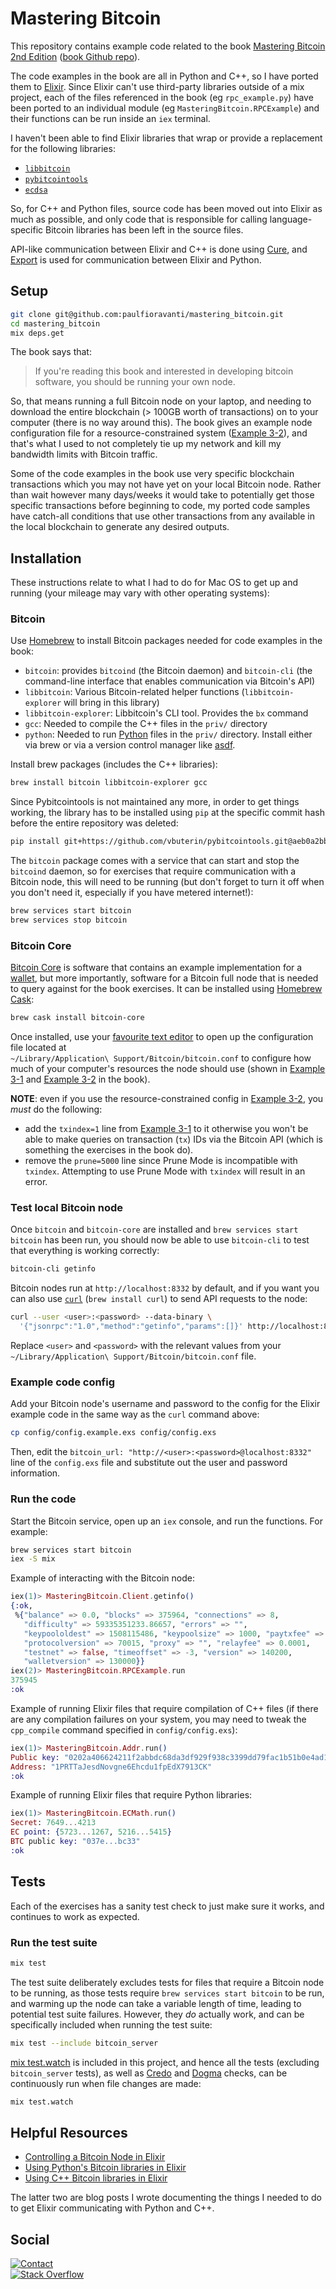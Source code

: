 # Mastering Bitcoin

This repository contains example code related to the book
[Mastering Bitcoin 2nd Edition][]
([book Github repo][Mastering Bitcoin 2nd Edition Github repo]).

The code examples in the book are all in Python and C++, so I have ported them
to [Elixir][]. Since Elixir can't use third-party libraries outside of
a mix project, each of the files referenced in the book (eg `rpc_example.py`)
have been ported to an individual module (eg `MasteringBitcoin.RPCExample`) and
their functions can be run inside an `iex` terminal.

I haven't been able to find Elixir libraries that wrap or provide a replacement
for the following libraries:

- [`libbitcoin`][]
- [`pybitcointools`][]
- [`ecdsa`][]

So, for C++ and Python files, source code has been moved out into Elixir as much
as possible, and only code that is responsible for calling language-specific
Bitcoin libraries has been left in the source files.

API-like communication between Elixir and C++ is done using [Cure][],
and [Export][] is used for communication between Elixir and Python.

## Setup

```sh
git clone git@github.com:paulfioravanti/mastering_bitcoin.git
cd mastering_bitcoin
mix deps.get
```

The book says that:

> If you're reading this book and interested in developing bitcoin software,
> you should be running your own node.

So, that means running a full Bitcoin node on your laptop, and needing to
download the entire blockchain (> 100GB worth of transactions) on to your
computer (there is no way around this). The book gives an example node
configuration file for a resource-constrained system
([Example 3-2][Mastering Bitcoin 2nd Edition Example 3-2]), and that's what I
used to not completely tie up my network and kill my bandwidth limits with
Bitcoin traffic.

Some of the code examples in the book use very specific blockchain transactions
which you may not have yet on your local Bitcoin node. Rather than wait however
many days/weeks it would take to potentially get those specific transactions
before beginning to code, my ported code samples have catch-all conditions that
use other transactions from any available in the local blockchain to generate
any desired outputs.

## Installation

These instructions relate to what I had to do for Mac OS to get up and running
(your mileage may vary with other operating systems):

### Bitcoin

Use [Homebrew][] to install Bitcoin packages needed for code examples in the
book:

- `bitcoin`: provides `bitcoind` (the Bitcoin daemon) and `bitcoin-cli`
  (the command-line interface that enables communication via Bitcoin's API)
- `libbitcoin`: Various Bitcoin-related helper functions
  (`libbitcoin-explorer` will bring in this library)
- `libbitcoin-explorer`: Libbitcoin's CLI tool. Provides the `bx` command
- `gcc`: Needed to compile the C++ files in the `priv/` directory
- `python`: Needed to run [Python][] files in the `priv/` directory.
  Install either via brew or via a version control manager like [asdf][].

Install brew packages (includes the C++ libraries):

```sh
brew install bitcoin libbitcoin-explorer gcc
```

Since Pybitcointools is not maintained any more, in order to get things working,
the library has to be installed using `pip` at the specific commit hash before
the entire repository was deleted:

```sh
pip install git+https://github.com/vbuterin/pybitcointools.git@aeb0a2bbb8bbfe421432d776c649650eaeb882a5
```

The `bitcoin` package comes with a service that can start and stop the
`bitcoind` daemon, so for exercises that require communication with a Bitcoin
node, this will need to be running (but don't forget to turn it off when you
don't need it, especially if you have metered internet!):

```sh
brew services start bitcoin
brew services stop bitcoin
```

### Bitcoin Core

[Bitcoin Core][] is software that contains an example implementation for a
[wallet][bitcoin-wallet], but more importantly, software for a Bitcoin full
node that is needed to query against for the book exercises. It can be
installed using [Homebrew Cask][]:

```sh
brew cask install bitcoin-core
```

Once installed, use your [favourite text editor][vim] to open up the
configuration file located at<br />
`~/Library/Application\ Support/Bitcoin/bitcoin.conf` to configure how much of
your computer's resources the node should use (shown in
[Example 3-1][Mastering Bitcoin 2nd Edition Example 3-1] and
[Example 3-2][Mastering Bitcoin 2nd Edition Example 3-2] in the book).

**NOTE**: even if you use the resource-constrained config in
[Example 3-2][Mastering Bitcoin 2nd Edition Example 3-2], you _must_ do the
following:

- add the `txindex=1` line from
  [Example 3-1][Mastering Bitcoin 2nd Edition Example 3-1]
  to it otherwise you won't be able to make queries on transaction (`tx`)
  IDs via the Bitcoin API (which is something the exercises in the book do).
- remove the `prune=5000` line since Prune Mode is incompatible with `txindex`.
  Attempting to use Prune Mode with `txindex` will result in an error.

### Test local Bitcoin node

Once `bitcoin` and `bitcoin-core` are installed and
`brew services start bitcoin` has been run, you should now be able to use
`bitcoin-cli` to test that everything is working correctly:

```sh
bitcoin-cli getinfo
```

Bitcoin nodes run at `http://localhost:8332` by default, and if you want you can
also use [`curl`][curl] (`brew install curl`) to send API requests to the node:

```sh
curl --user <user>:<password> --data-binary \
  '{"jsonrpc":"1.0","method":"getinfo","params":[]}' http://localhost:8332
```

Replace `<user>` and `<password>` with the relevant values from your<br />
`~/Library/Application\ Support/Bitcoin/bitcoin.conf` file.

### Example code config

Add your Bitcoin node's username and password to the config for the Elixir
example code in the same way as the `curl` command above:

```sh
cp config/config.example.exs config/config.exs
```

Then, edit the `bitcoin_url: "http://<user>:<password>@localhost:8332"` line
of the `config.exs` file and substitute out the user and password information.

### Run the code

Start the Bitcoin service, open up an `iex` console, and run the functions.
For example:

```sh
brew services start bitcoin
iex -S mix
```

Example of interacting with the Bitcoin node:

```elixir
iex(1)> MasteringBitcoin.Client.getinfo()
{:ok,
 %{"balance" => 0.0, "blocks" => 375964, "connections" => 8,
   "difficulty" => 59335351233.86657, "errors" => "",
   "keypoololdest" => 1508115486, "keypoolsize" => 1000, "paytxfee" => 0.0,
   "protocolversion" => 70015, "proxy" => "", "relayfee" => 0.0001,
   "testnet" => false, "timeoffset" => -3, "version" => 140200,
   "walletversion" => 130000}}
iex(2)> MasteringBitcoin.RPCExample.run
375945
:ok
```

Example of running Elixir files that require compilation of C++ files (if there
are any compilation failures on your system, you may need to tweak the
`cpp_compile` command specified in `config/config.exs`):

```elixir
iex(1)> MasteringBitcoin.Addr.run()
Public key: "0202a406624211f2abbdc68da3df929f938c3399dd79fac1b51b0e4ad1d26a47aa"
Address: "1PRTTaJesdNovgne6Ehcdu1fpEdX7913CK"
:ok
```

Example of running Elixir files that require Python libraries:

```elixir
iex(1)> MasteringBitcoin.ECMath.run()
Secret: 7649...4213
EC point: {5723...1267, 5216...5415}
BTC public key: "037e...bc33"
:ok
```

## Tests

Each of the exercises has a sanity test check to just make sure it works, and
continues to work as expected.

### Run the test suite

```sh
mix test
```

The test suite deliberately excludes tests for files that require a Bitcoin node
to be running, as those tests require `brew services start bitcoin` to be run,
and warming up the node can take a variable length of time, leading to
potential test suite failures. However, they _do_ actually work, and can be
specifically included when running the test suite:

```sh
mix test --include bitcoin_server
```

[mix test.watch][] is included in this project, and hence all the tests
(excluding `bitcoin_server` tests), as well as [Credo][] and [Dogma][] checks,
can be continuously run when file changes are made:

```sh
mix test.watch
```

## Helpful Resources

- [Controlling a Bitcoin Node in Elixir][]
- [Using Python's Bitcoin libraries in Elixir][]
- [Using C++ Bitcoin libraries in Elixir][]

The latter two are blog posts I wrote documenting the things I needed to do
to get Elixir communicating with Python and C++.

## Social

[![Contact][twitter-badge]][twitter-url]<br />
[![Stack Overflow][stackoverflow-badge]][stackoverflow-url]

[asdf]: https://github.com/asdf-vm/asdf
[Bitcoin Core]: https://bitcoin.org/en/bitcoin-core/
[bitcoin-wallet]: https://en.bitcoin.it/wiki/Wallet
[Controlling a Bitcoin Node in Elixir]: http://www.east5th.co/blog/2017/09/04/controlling-a-bitcoin-node-with-elixir/
[Credo]: https://github.com/rrrene/credo
[Cure]: https://github.com/luc-tielen/Cure
[curl]: https://curl.haxx.se/
[Dogma]: https://github.com/lpil/dogma
[`ecdsa`]: https://github.com/warner/python-ecdsa
[Elixir]: https://github.com/elixir-lang/elixir
[Export]: https://github.com/fazibear/export
[Homebrew]: https://github.com/Homebrew/brew
[Homebrew Cask]: https://github.com/caskroom/homebrew-cask
[`libbitcoin`]: https://github.com/libbitcoin/libbitcoin
[Mastering Bitcoin 2nd Edition]: https://www.amazon.com/Mastering-Bitcoin-Programming-Open-Blockchain/dp/1491954388
[Mastering Bitcoin 2nd Edition Example 3-1]: https://github.com/bitcoinbook/bitcoinbook/blob/second_edition/ch03.asciidoc#full_index_node
[Mastering Bitcoin 2nd Edition Example 3-2]: https://github.com/bitcoinbook/bitcoinbook/blob/second_edition/ch03.asciidoc#constrained_resources
[Mastering Bitcoin 2nd Edition Github repo]: https://github.com/bitcoinbook/bitcoinbook
[mix test.watch]: https://github.com/lpil/mix-test.watch
[`pybitcointools`]: https://github.com/vbuterin/pybitcointools
[Python]: https://www.python.org/
[stackoverflow-badge]: http://stackoverflow.com/users/flair/567863.png
[stackoverflow-url]: http://stackoverflow.com/users/567863/paul-fioravanti
[twitter-badge]: https://img.shields.io/badge/contact-%40paulfioravanti-blue.svg
[twitter-url]: https://twitter.com/paulfioravanti
[Using C++ Bitcoin libraries in Elixir]: https://paulfioravanti.com/blog/2017/12/13/using-c-plus-plus-bitcoin-libraries-in-elixir/
[Using Python's Bitcoin libraries in Elixir]: https://paulfioravanti.com/blog/2017/12/04/using-pythons-bitcoin-libraries-in-elixir/
[vim]: http://www.vim.org/
